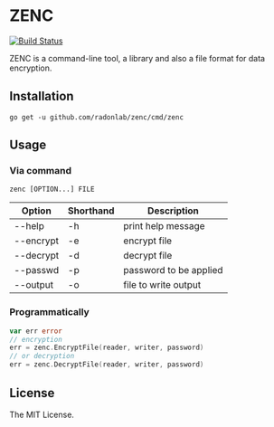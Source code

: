 # ZENC

[![Build Status](https://travis-ci.org/radonlab/zenc.svg?branch=master)](https://travis-ci.org/radonlab/zenc)

ZENC is a command-line tool, a library and also a file format for data encryption.

## Installation

```
go get -u github.com/radonlab/zenc/cmd/zenc
```

## Usage

### Via command

```
zenc [OPTION...] FILE
```

| Option    | Shorthand | Description            |
| --------- | --------- | ---------------------- |
| --help    | -h        | print help message     |
| --encrypt | -e        | encrypt file           |
| --decrypt | -d        | decrypt file           |
| --passwd  | -p        | password to be applied |
| --output  | -o        | file to write output   |

### Programmatically

```go
var err error
// encryption
err = zenc.EncryptFile(reader, writer, password)
// or decryption
err = zenc.DecryptFile(reader, writer, password)
```

## License

The MIT License.
